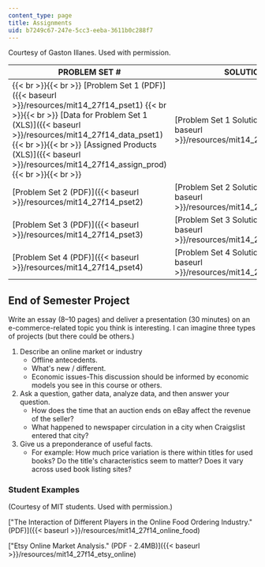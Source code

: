 ```yaml
---
content_type: page
title: Assignments
uid: b7249c67-247e-5cc3-eeba-3611b0c288f7
---
```


Courtesy of Gaston Illanes. Used with permission.

| PROBLEM SET # | SOLUTIONS |
| --- | --- |
|  {{< br >}}{{< br >}} [Problem Set 1 (PDF)]({{< baseurl >}}/resources/mit14_27f14_pset1) {{< br >}}{{< br >}} [Data for Problem Set 1 (XLS)]({{< baseurl >}}/resources/mit14_27f14_data_pset1) {{< br >}}{{< br >}} [Assigned Products (XLS)]({{< baseurl >}}/resources/mit14_27f14_assign_prod) {{< br >}}{{< br >}}  | [Problem Set 1 Solutions (PDF)]({{< baseurl >}}/resources/mit14_27f14_pset1_sol) |
| [Problem Set 2 (PDF)]({{< baseurl >}}/resources/mit14_27f14_pset2) | [Problem Set 2 Solutions (PDF)]({{< baseurl >}}/resources/mit14_27f14_pset2_sol) |
| [Problem Set 3 (PDF)]({{< baseurl >}}/resources/mit14_27f14_pset3) | [Problem Set 3 Solutions (PDF)]({{< baseurl >}}/resources/mit14_27f14_pset3_sol) |
| [Problem Set 4 (PDF)]({{< baseurl >}}/resources/mit14_27f14_pset4) | [Problem Set 4 Solutions (PDF)]({{< baseurl >}}/resources/mit14_27f14_pset4_sol) 

End of Semester Project
-----------------------

Write an essay (8–10 pages) and deliver a presentation (30 minutes) on an e-commerce-related topic you think is interesting. I can imagine three types of projects (but there could be others.)

1.  Describe an online market or industry
    *   Offline antecedents.
    *   What's new / different.
    *   Economic issues-This discussion should be informed by economic models you see in this course or others.
2.  Ask a question, gather data, analyze data, and then answer your question.
    *   How does the time that an auction ends on eBay affect the revenue of the seller?
    *   What happened to newspaper circulation in a city when Craigslist entered that city?
3.  Give us a preponderance of useful facts.
    *   For example: How much price variation is there within titles for used books? Do the title's characteristics seem to matter? Does it vary across used book listing sites?

### Student Examples

(Courtesy of MIT students. Used with permission.)

["The Interaction of Different Players in the Online Food Ordering Industry." (PDF)]({{< baseurl >}}/resources/mit14_27f14_online_food)

["Etsy Online Market Analysis." (PDF - 2.4MB)]({{< baseurl >}}/resources/mit14_27f14_etsy_online)